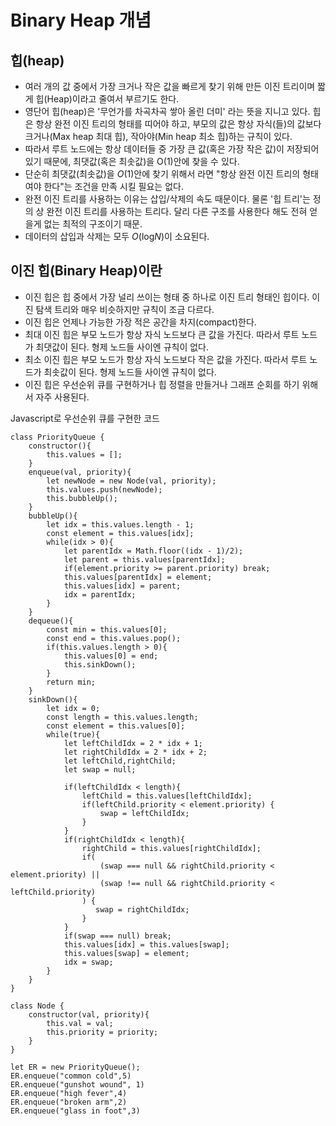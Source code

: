 # Binary Heap 개념

## 힙(heap)

- 여러 개의 값 중에서 가장 크거나 작은 값을 빠르게 찾기 위해 만든 이진 트리이며 짧게 힙(Heap)이라고 줄여서 부르기도 한다.
- 영단어 힙(heap)은 '무언가를 차곡차곡 쌓아 올린 더미' 라는 뜻을 지니고 있다. 힙은 항상 완전 이진 트리의 형태를 띠어야 하고, 부모의 값은 항상 자식(들)의 값보다 크거나(Max heap 최대 힙), 작아야(Min heap 최소 힙)하는 규칙이 있다.
- 따라서 루트 노드에는 항상 데이터들 중 가장 큰 값(혹은 가장 작은 값)이 저장되어 있기 때문에, 최댓값(혹은 최솟값)을 O(1)안에 찾을 수 있다.
- 단순히 최댓값(최솟값)을 *O*(1)안에 찾기 위해서 라면 "항상 완전 이진 트리의 형태여야 한다"는 조건을 만족 시킬 필요는 없다.
- 완전 이진 트리를 사용하는 이유는 삽입/삭제의 속도 때문이다. 물론 '힙 트리'는 정의 상 완전 이진 트리를 사용하는 트리다. 달리 다른 구조를 사용한다 해도 전혀 얻을게 없는 최적의 구조이기 때문.
- 데이터의 삽입과 삭제는 모두 *O*(log*N*)이 소요된다.

## 이진 힙(Binary Heap)이란

- 이진 힙은 힙 중에서 가장 널리 쓰이는 형태 중 하나로 이진 트리 형태인 힙이다. 이진 탐색 트리와 매우 비슷하지만 규칙이 조금 다르다.
- 이진 힙은 언제나 가능한 가장 적은 공간을 차지(compact)한다.
- 최대 이진 힙은 부모 노드가 항상 자식 노드보다 큰 값을 가진다. 따라서 루트 노드가 최댓값이 된다. 형제 노드들 사이엔 규칙이 없다.
- 최소 이진 힙은 부모 노드가 항상 자식 노드보다 작은 값을 가진다. 따라서 루트 노드가 최솟값이 된다. 형제 노드들 사이엔 규칙이 없다.
- 이진 힙은 우선순위 큐를 구현하거나 힙 정렬을 만들거나 그래프 순회를 하기 위해서 자주 사용된다.

Javascript로 우선순위 큐를 구현한 코드
```
class PriorityQueue {
    constructor(){
        this.values = [];
    }
    enqueue(val, priority){
        let newNode = new Node(val, priority);
        this.values.push(newNode);
        this.bubbleUp();
    }
    bubbleUp(){
        let idx = this.values.length - 1;
        const element = this.values[idx];
        while(idx > 0){
            let parentIdx = Math.floor((idx - 1)/2);
            let parent = this.values[parentIdx];
            if(element.priority >= parent.priority) break;
            this.values[parentIdx] = element;
            this.values[idx] = parent;
            idx = parentIdx;
        }
    }
    dequeue(){
        const min = this.values[0];
        const end = this.values.pop();
        if(this.values.length > 0){
            this.values[0] = end;
            this.sinkDown();
        }
        return min;
    }
    sinkDown(){
        let idx = 0;
        const length = this.values.length;
        const element = this.values[0];
        while(true){
            let leftChildIdx = 2 * idx + 1;
            let rightChildIdx = 2 * idx + 2;
            let leftChild,rightChild;
            let swap = null;

            if(leftChildIdx < length){
                leftChild = this.values[leftChildIdx];
                if(leftChild.priority < element.priority) {
                    swap = leftChildIdx;
                }
            }
            if(rightChildIdx < length){
                rightChild = this.values[rightChildIdx];
                if(
                    (swap === null && rightChild.priority < element.priority) || 
                    (swap !== null && rightChild.priority < leftChild.priority)
                ) {
                   swap = rightChildIdx;
                }
            }
            if(swap === null) break;
            this.values[idx] = this.values[swap];
            this.values[swap] = element;
            idx = swap;
        }
    }
}

class Node {
    constructor(val, priority){
        this.val = val;
        this.priority = priority;
    }
}

let ER = new PriorityQueue();
ER.enqueue("common cold",5)
ER.enqueue("gunshot wound", 1)
ER.enqueue("high fever",4)
ER.enqueue("broken arm",2)
ER.enqueue("glass in foot",3)

```